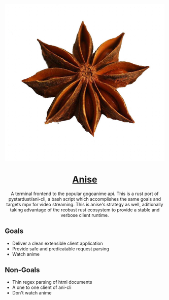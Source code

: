 <p align="center">
	<img src="static/logo.jpg" />
</p>

<h1 align="center">
	<u>Anise</u>
</h1>

<p align="center">
	A terminal frontend to the popular gogoanime api.  This is a rust port of <a src="https://github.com/pystardust/ani-cli">pystardust/ani-cli</a>, a bash script which accomplishes the same goals and targets mpv for video streaming.  This is anise's strategy as well, aditionally taking advantage of the reobust rust ecosystem to provide a stable and verbose client runtime.
</p>

## Goals
- Deliver a clean extensible client application
- Provide safe and predicatable request parsing
- Watch anime

## Non-Goals
- Thin regex parsing of html documents
- A one to one client of ani-cli
- Don't watch anime
